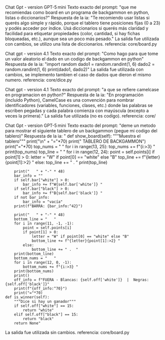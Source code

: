 Chat Gpt - version GPT-5 mini
Texto exacto del prompt: "que me recomiendas como board en un programa de backgammon en python, listas o diccionarios?"
Respuesta de la ia: "Te recomiendo usar listas si querés algo simple y rápido, porque el tablero tiene posiciones fijas (0 a 23) y podés acceder por índice.
Usá diccionarios si querés más claridad y facilidad para etiquetar propiedades (color, cantidad, si hay fichas bloqueadas, etc.), aunque sea un poco más pesado."
La salida fue utilizada con cambios, se utilizo una lista de diccionarios.
referencia: core/board.py

Chat gpt - version 4.1
Texto exacto del prompt: "Como hago para que tome un valor aleatorio el dado en un codigo de backgammon en python"
Respuesta de la ia: "import random
dado1 = random.randint(1, 6)
dado2 = random.randint(1, 6)
print(dado1, dado2)"
La salida fue utilizada con cambios, se implemento tambien el caso de dados que dieron el mismo numero.
referencia: core/dice.py

Chat gpt - version 4.1
Texto exacto del prompt: "a que se refiere camelcase en programacion en python?"
Respuesta de la ia: "En programación (incluido Python), CamelCase es una convención para nombrar identificadores (variables, funciones, clases, etc.) donde las palabras se escriben pegadas y cada palabra comienza con mayúscula (excepto a veces la primera)."
La salida fue utilizada (no es codigo).
referencia: core/

Chat Gpt - version GPT-5 mini
Texto exacto del prompt: "deme un metodo para mostrar el siguiente tablero de un backgammon (pegue mi codigo del tablero)"
Respuesta de la ia: "    def show_board(self):
        """Muestra el tablero"""
        print("\n" + "="*70)
        print("                    TABLERO DE BACKGAMMON")
        print("="*70)
        top_nums = "   "
        for i in range(13, 25):
            top_nums += f"{i:>3} "
        print(top_nums)
        top_line = "   "
        for i in range(12, 24):
            point = self.points[i]
            if point[1] > 0:
                letter = "W" if point[0] == "white" else "B"
                top_line += f"{letter}{point[1]:>2} "
            else:
                top_line += " .  "
        print(top_line)
        
        print("   " + "-" * 48)
        bar_info = ""
        if self.bar["white"] > 0:
            bar_info += f"W{self.bar['white']} "
        if self.bar["black"] > 0:
            bar_info += f"B{self.bar['black']} "
        if not bar_info:
            bar_info = "vacía"
        print(f"BARRA: {bar_info:^42}")
        
        print("   " + "-" * 48)
        bottom_line = "   "
        for i in range(11, -1, -1):
            point = self.points[i]
            if point[1] > 0:
                letter = "W" if point[0] == "white" else "B"
                bottom_line += f"{letter}{point[1]:>2} "
            else:
                bottom_line += " .  "
        print(bottom_line)
        bottom_nums = "   "
        for i in range(12, 0, -1):
            bottom_nums += f"{i:>3} "
        print(bottom_nums)
        print()
        off_info = f"FUERA - Blancas: {self.off['white']}  |  Negras: {self.off['black']}"
        print(f"{off_info:^70}")
        print("="*70)
    def is_winner(self):
        """Dice si hay un ganador"""
        if self.off["white"] == 15:
            return "white"
        elif self.off["black"] == 15:
            return "black"
        return None"
La salida fue utilizada sin cambios.
referencia: core/board.py